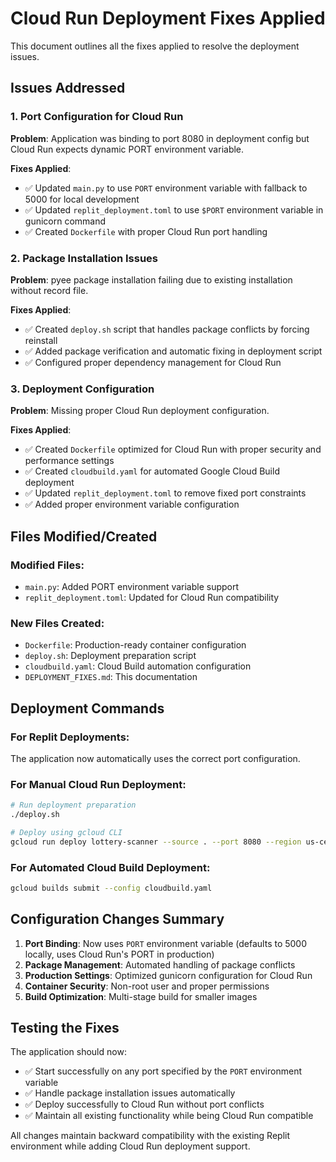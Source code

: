 # Cloud Run Deployment Fixes Applied

This document outlines all the fixes applied to resolve the deployment issues.

## Issues Addressed

### 1. Port Configuration for Cloud Run
**Problem**: Application was binding to port 8080 in deployment config but Cloud Run expects dynamic PORT environment variable.

**Fixes Applied**:
- ✅ Updated `main.py` to use `PORT` environment variable with fallback to 5000 for local development
- ✅ Updated `replit_deployment.toml` to use `$PORT` environment variable in gunicorn command
- ✅ Created `Dockerfile` with proper Cloud Run port handling

### 2. Package Installation Issues
**Problem**: pyee package installation failing due to existing installation without record file.

**Fixes Applied**:
- ✅ Created `deploy.sh` script that handles package conflicts by forcing reinstall
- ✅ Added package verification and automatic fixing in deployment script
- ✅ Configured proper dependency management for Cloud Run

### 3. Deployment Configuration
**Problem**: Missing proper Cloud Run deployment configuration.

**Fixes Applied**:
- ✅ Created `Dockerfile` optimized for Cloud Run with proper security and performance settings
- ✅ Created `cloudbuild.yaml` for automated Google Cloud Build deployment
- ✅ Updated `replit_deployment.toml` to remove fixed port constraints
- ✅ Added proper environment variable configuration

## Files Modified/Created

### Modified Files:
- `main.py`: Added PORT environment variable support
- `replit_deployment.toml`: Updated for Cloud Run compatibility

### New Files Created:
- `Dockerfile`: Production-ready container configuration
- `deploy.sh`: Deployment preparation script
- `cloudbuild.yaml`: Cloud Build automation configuration
- `DEPLOYMENT_FIXES.md`: This documentation

## Deployment Commands

### For Replit Deployments:
The application now automatically uses the correct port configuration.

### For Manual Cloud Run Deployment:
```bash
# Run deployment preparation
./deploy.sh

# Deploy using gcloud CLI
gcloud run deploy lottery-scanner --source . --port 8080 --region us-central1
```

### For Automated Cloud Build Deployment:
```bash
gcloud builds submit --config cloudbuild.yaml
```

## Configuration Changes Summary

1. **Port Binding**: Now uses `PORT` environment variable (defaults to 5000 locally, uses Cloud Run's PORT in production)
2. **Package Management**: Automated handling of package conflicts
3. **Production Settings**: Optimized gunicorn configuration for Cloud Run
4. **Container Security**: Non-root user and proper permissions
5. **Build Optimization**: Multi-stage build for smaller images

## Testing the Fixes

The application should now:
- ✅ Start successfully on any port specified by the `PORT` environment variable
- ✅ Handle package installation issues automatically
- ✅ Deploy successfully to Cloud Run without port conflicts
- ✅ Maintain all existing functionality while being Cloud Run compatible

All changes maintain backward compatibility with the existing Replit environment while adding Cloud Run deployment support.